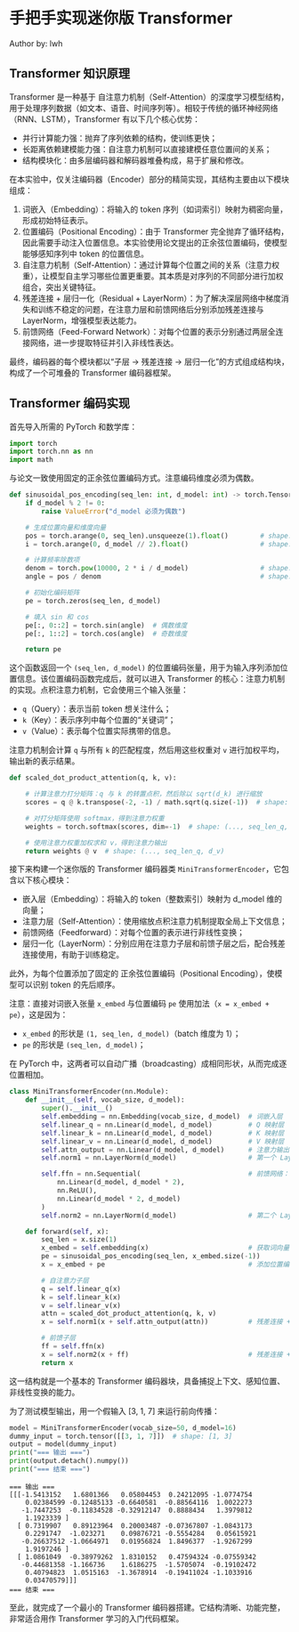 <!--Copyright © ZOMI 适用于[License](https://github.com/Infrasys-AI/AIInfra)版权许可-->

# 手把手实现迷你版 Transformer 

Author by: lwh

## Transformer 知识原理

Transformer 是一种基于 自注意力机制（Self-Attention）的深度学习模型结构，用于处理序列数据（如文本、语音、时间序列等）。相较于传统的循环神经网络（RNN、LSTM），Transformer 有以下几个核心优势：

- 并行计算能力强：抛弃了序列依赖的结构，使训练更快；
- 长距离依赖建模能力强：自注意力机制可以直接建模任意位置间的关系；
- 结构模块化：由多层编码器和解码器堆叠构成，易于扩展和修改。

在本实验中，仅关注编码器（Encoder）部分的精简实现，其结构主要由以下模块组成：

1. 词嵌入（Embedding）：将输入的 token 序列（如词索引）映射为稠密向量，形成初始特征表示。
2. 位置编码（Positional Encoding）：由于 Transformer 完全抛弃了循环结构，因此需要手动注入位置信息。本实验使用论文提出的正余弦位置编码，使模型能够感知序列中 token 的位置信息。
3. 自注意力机制（Self-Attention）：通过计算每个位置之间的关系（注意力权重），让模型自主学习哪些位置更重要。其本质是对序列的不同部分进行加权组合，突出关键特征。
4. 残差连接 + 层归一化（Residual + LayerNorm）：为了解决深层网络中梯度消失和训练不稳定的问题，在注意力层和前馈网络后分别添加残差连接与 LayerNorm，增强模型表达能力。
5. 前馈网络（Feed-Forward Network）：对每个位置的表示分别通过两层全连接网络，进一步提取特征并引入非线性表达。

最终，编码器的每个模块都以“子层 → 残差连接 → 层归一化”的方式组成结构块，构成了一个可堆叠的 Transformer 编码器框架。

## Transformer 编码实现

首先导入所需的 PyTorch 和数学库：


```python
import torch
import torch.nn as nn
import math
```

与论文一致使用固定的正余弦位置编码方式。注意编码维度必须为偶数。


```python
def sinusoidal_pos_encoding(seq_len: int, d_model: int) -> torch.Tensor:
    if d_model % 2 != 0:
        raise ValueError("d_model 必须为偶数")

    # 生成位置向量和维度向量
    pos = torch.arange(0, seq_len).unsqueeze(1).float()        # shape: (seq_len, 1)
    i = torch.arange(0, d_model // 2).float()                  # shape: (d_model/2,)

    # 计算频率除数项
    denom = torch.pow(10000, 2 * i / d_model)                  # shape: (d_model/2,)
    angle = pos / denom                                        # shape: (seq_len, d_model/2)

    # 初始化编码矩阵
    pe = torch.zeros(seq_len, d_model)

    # 填入 sin 和 cos
    pe[:, 0::2] = torch.sin(angle)  # 偶数维度
    pe[:, 1::2] = torch.cos(angle)  # 奇数维度

    return pe
```

这个函数返回一个 `(seq_len, d_model)` 的位置编码张量，用于为输入序列添加位置信息。该位置编码函数完成后，就可以进入 Transformer 的核心：注意力机制的实现。点积注意力机制，它会使用三个输入张量：

- `q`（Query）：表示当前 token 想关注什么； 
- `k`（Key）：表示序列中每个位置的“关键词”；
- `v`（Value）：表示每个位置实际携带的信息。

注意力机制会计算 `q` 与所有 `k` 的匹配程度，然后用这些权重对 `v` 进行加权平均，输出新的表示结果。


```python
def scaled_dot_product_attention(q, k, v):

    # 计算注意力打分矩阵：q 与 k 的转置点积，然后除以 sqrt(d_k) 进行缩放
    scores = q @ k.transpose(-2, -1) / math.sqrt(q.size(-1))  # shape: (..., seq_len_q, seq_len_k)

    # 对打分矩阵使用 softmax，得到注意力权重
    weights = torch.softmax(scores, dim=-1)  # shape: (..., seq_len_q, seq_len_k)

    # 使用注意力权重加权求和 v，得到注意力输出
    return weights @ v  # shape: (..., seq_len_q, d_v)

```

接下来构建一个迷你版的 Transformer 编码器类 `MiniTransformerEncoder`，它包含以下核心模块：

- 嵌入层（Embedding）：将输入的 token（整数索引）映射为 d_model 维的向量；
- 注意力层（Self-Attention）：使用缩放点积注意力机制提取全局上下文信息；
- 前馈网络（Feedforward）：对每个位置的表示进行非线性变换；
- 层归一化（LayerNorm）：分别应用在注意力子层和前馈子层之后，配合残差连接使用，有助于训练稳定。

此外，为每个位置添加了固定的 正余弦位置编码（Positional Encoding），使模型可以识别 token 的先后顺序。

注意：直接对词嵌入张量 `x_embed` 与位置编码 `pe` 使用加法（`x = x_embed + pe`），这是因为：

- `x_embed` 的形状是 `(1, seq_len, d_model)`（batch 维度为 1）；
- `pe` 的形状是 `(seq_len, d_model)`；

在 PyTorch 中，这两者可以自动广播（broadcasting）成相同形状，从而完成逐位置相加。


```python
class MiniTransformerEncoder(nn.Module):
    def __init__(self, vocab_size, d_model):
        super().__init__()
        self.embedding = nn.Embedding(vocab_size, d_model)  # 词嵌入层
        self.linear_q = nn.Linear(d_model, d_model)         # Q 映射层
        self.linear_k = nn.Linear(d_model, d_model)         # K 映射层
        self.linear_v = nn.Linear(d_model, d_model)         # V 映射层
        self.attn_output = nn.Linear(d_model, d_model)      # 注意力输出映射
        self.norm1 = nn.LayerNorm(d_model)                  # 第一个 LayerNorm

        self.ffn = nn.Sequential(                           # 前馈网络：两层全连接
            nn.Linear(d_model, d_model * 2),
            nn.ReLU(),
            nn.Linear(d_model * 2, d_model)
        )
        self.norm2 = nn.LayerNorm(d_model)                  # 第二个 LayerNorm

    def forward(self, x):
        seq_len = x.size(1)
        x_embed = self.embedding(x)                         # 获取词向量表示
        pe = sinusoidal_pos_encoding(seq_len, x_embed.size(-1))
        x = x_embed + pe                                    # 添加位置编码

        # 自注意力子层
        q = self.linear_q(x)
        k = self.linear_k(x)
        v = self.linear_v(x)
        attn = scaled_dot_product_attention(q, k, v)
        x = self.norm1(x + self.attn_output(attn))          # 残差连接 + LayerNorm

        # 前馈子层
        ff = self.ffn(x)
        x = self.norm2(x + ff)                              # 残差连接 + LayerNorm
        return x

```

这一结构就是一个基本的 Transformer 编码器块，具备捕捉上下文、感知位置、非线性变换的能力。

为了测试模型输出，用一个假输入 [3, 1, 7] 来运行前向传播：


```python
model = MiniTransformerEncoder(vocab_size=50, d_model=16)
dummy_input = torch.tensor([[3, 1, 7]])  # shape: [1, 3]
output = model(dummy_input)
print("=== 输出 ===")
print(output.detach().numpy())
print("=== 结束 ===")
```

    === 输出 ===
    [[[-1.5413152   1.6801366   0.05804453  0.24212095 -1.0774754
        0.02384599 -0.12485133 -0.6640581  -0.88564116  1.0022273
       -1.7447253  -0.11834528 -0.32912147  0.8888434   1.3979812
        1.1923339 ]
      [ 0.7319907   0.89123964  0.20003487 -0.07367807 -1.0843173
        0.2291747  -1.023271    0.09876721 -0.5554284   0.05615921
       -0.26637512 -1.0664971   0.01956824  1.8496377  -1.9267299
        1.9197246 ]
      [ 1.0861049  -0.38979262  1.8310152   0.47594324 -0.07559342
       -0.44681358 -1.166736    1.6186275  -1.5705074  -0.19102472
        0.40794823  1.0515163  -1.3678914  -0.19411024 -1.1033916
        0.03470579]]]
    === 结束 ===


至此，就完成了一个最小的 Transformer 编码器搭建。它结构清晰、功能完整，非常适合用作 Transformer 学习的入门代码框架。

